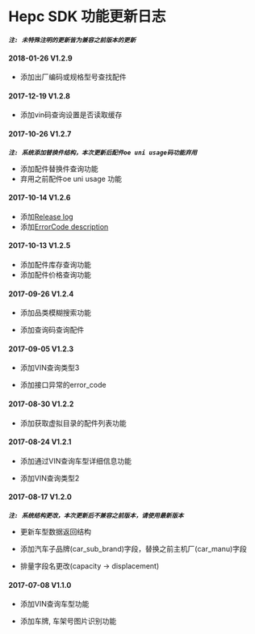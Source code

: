 # Hepc SDK 功能更新日志

***`注: 未特殊注明的更新皆为兼容之前版本的更新`***

#### 2018-01-26 V1.2.9

+ 添加出厂编码或规格型号查找配件

#### 2017-12-19 V1.2.8

+ 添加vin码查询设置是否读取缓存


#### 2017-10-26 V1.2.7

***`注: 系统添加替换件结构，本次更新后配件oe uni usage码功能弃用`***

+ 添加配件替换件查询功能
+ 弃用之前配件oe uni usage 功能

#### 2017-10-14 V1.2.6

+ 添加[Release log](RELEASE.md)
+ 添加[ErrorCode description](doc/ErrorCode.md)

#### 2017-10-13 V1.2.5

+ 添加配件库存查询功能
+ 添加配件价格查询功能


#### 2017-09-26 V1.2.4

+ 添加品类模糊搜索功能
    
+ 添加查询码查询配件
    

#### 2017-09-05 V1.2.3
    
+ 添加VIN查询类型3
    
+ 添加接口异常的error_code


#### 2017-08-30 V1.2.2

+ 添加获取虚拟目录的配件列表功能


#### 2017-08-24 V1.2.1

+ 添加通过VIN查询车型详细信息功能
    
+ 添加VIN查询类型2


#### 2017-08-17 V1.2.0
***`注: 系统结构更改，本次更新后不兼容之前版本，请使用最新版本`***
    
+ 更新车型数据返回结构
    
+ 添加汽车子品牌(car_sub_brand)字段，替换之前主机厂(car_manu)字段
    
+ 排量字段名更改(capacity -> displacement)
    

#### 2017-07-08 V1.1.0 
+ 添加VIN查询车型功能

+ 添加车牌, 车架号图片识别功能
 